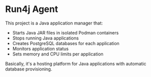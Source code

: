 # Run4j Agent

This project is a Java application manager that:

- Starts Java JAR files in isolated Podman containers
- Stops running Java applications
- Creates PostgreSQL databases for each application
- Monitors application status
- Sets memory and CPU limits per application

Basically, it's a hosting platform for Java applications with automatic database provisioning.
